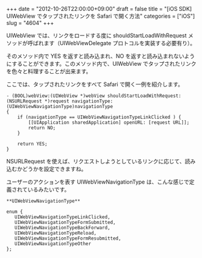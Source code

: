 +++
date = "2012-10-26T22:00:00+09:00"
draft = false
title = "[iOS SDK] UIWebView でタップされたリンクを Safari で開く方法"
categories = ["iOS"]
slug = "4604"
+++

UIWebView では、リンクをロードする度に shouldStartLoadWithRequest メソッドが呼ばれます（UIWebViewDelegate プロトコルを実装する必要有り）。

そのメソッド内で YES を返すと読み込まれ、NO を返すと読み込まれないようにすることができます。このメソッド内で、UIWebView でタップされたリンクを色々と料理することが出来ます。

ここでは、タップされたリンクをすべて Safari で開く一例を紹介します。

```
- (BOOL)webView:(UIWebView *)webView shouldStartLoadWithRequest:(NSURLRequest *)request navigationType:(UIWebViewNavigationType)navigationType
{
    if (navigationType == UIWebViewNavigationTypeLinkClicked ) {
        [[UIApplication sharedApplication] openURL: [request URL]];
        return NO;
    }
        
    return YES;
}
```

NSURLRequest を使えば、リクエストしようとしているリンクに応じて、読み込むかどうかを設定できますね。

ユーザーのアクションを表す UIWebViewNavigationType は、こんな感じで定義されているみたいです。

```
**UIWebViewNavigationType**

enum {
   UIWebViewNavigationTypeLinkClicked,
   UIWebViewNavigationTypeFormSubmitted,
   UIWebViewNavigationTypeBackForward,
   UIWebViewNavigationTypeReload,
   UIWebViewNavigationTypeFormResubmitted,
   UIWebViewNavigationTypeOther
};
```
